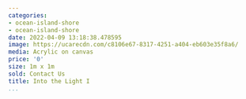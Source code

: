 ```yaml
---
categories:
- ocean-island-shore
- ocean-island-shore
date: 2022-04-09 13:18:38.478595
image: https://ucarecdn.com/c8106e67-8317-4251-a404-eb603e35f8a6/
media: Acrylic on canvas
price: '0'
size: 1m x 1m
sold: Contact Us
title: Into the Light I
...
```

